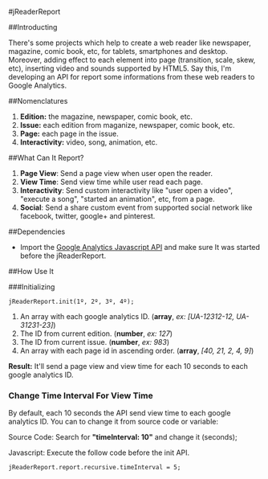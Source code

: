 #jReaderReport

##Introducting

There's some projects which help to create a web reader like newspaper, magazine, comic book, etc, for tablets, smartphones and desktop. Moreover, adding effect to each element into page (transition, scale, skew, etc), inserting video and sounds supported by HTML5. Say this, I'm developing an API for report some informations from these web readers to Google Analytics.

##Nomenclatures

1. **Edition:** the magazine, newspaper, comic book, etc.
2. **Issue:** each edition from maganize, newspaper, comic book, etc.
3. **Page:** each page in the issue.
4. **Interactivity:** video, song, animation, etc.

##What Can It Report?

1. **Page View**: Send a page view when user open the reader.
2. **View Time**: Send view time while user read each page.
3. **Interactivity**: Send custom interactivity like "user open a video", "execute a song", "started an animation", etc, from a page.
4. **Social**: Send a share custom event from supported social network like facebook, twitter, google+ and pinterest.

##Dependencies

- Import the  [Google Analytics Javascript API](https://developers.google.com/analytics/devguides/collection/analyticsjs/) and make sure It was started before the jReaderReport.

##How Use It

###Initializing

```
jReaderReport.init(1º, 2º, 3º, 4º);
```

1. An array with each google analytics ID. (**array**, *ex: [UA-12312-12, UA-31231-23]*)
2. The ID from current edition. (**number**, *ex: 127*)
3. The ID from current issue. (**number**, *ex: 983*)
4. An array with each page id in ascending order. (**array**, *[40, 21, 2, 4, 9]*)

**Result:** It'll send a page view and view time for each 10 seconds to each google analytics ID.
 
### Change Time Interval For View Time

By default, each 10 seconds the API send view time to each google analytics ID. You can to change it from source code or variable:

Source Code: Search for **"timeInterval: 10"** and change it (seconds);

Javascript: Execute the follow code before the init API.
```
jReaderReport.report.recursive.timeInterval = 5;
```
